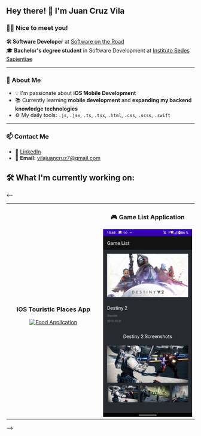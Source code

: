 ## Hey there! 👋 I'm Juan Cruz Vila

<h3>👨‍💻 Nice to meet you!</h3>

**🛠️ Software Developer** at [Software on the Road](https://www.softwareontheroad.com)  
🎓 **Bachelor's degree student** in Software Development at [Instituto Sedes Sapientiae](https://www.sedessapientiae.edu.ar)  



---
 
### 🚀 **About Me**
- 💡 I'm passionate about **iOS Mobile Development**  
- 📚 Currently learning **mobile development** and **expanding my backend knowledge technologies**  
- ⚙️ My daily tools: `.js`, `.jsx`, `.ts`, `.tsx`, `.html`, `.css`, `.scss`, `.swift`  

---

### 📫 **Contact Me**
- 💼 [LinkedIn](https://www.linkedin.com/in/juan-cruz-vila-arevalo-001111246/)  
- 📧 **Email:** vilajuancruz7@gmail.com  

## 🛠️ What I'm currently working on:
<--
<table>
<tr>
<td width="50%">
<h3 align="center">iOS Touristic Places App</h3>
<div align="center">
<a href="https://github.com/yunagosh7/iOS-navigation-app" target="_blank">
<img src="https://github.com/yunagosh7/iOS-navigation-app/blob/main/app-demo.gif?raw=true" width="300" alt="Food Application">


</a>

</div>
                                                                                      
</td>

<td width="50%">
<h3 align="center">🎮 Game List Application</h3>
<div align="center">                                       
<a href="https://github.com/yunagosh7/game-list-application" target="_blank"><img src="https://raw.githubusercontent.com/yunagosh7/game-list-application/main/readme_images/game_detail.png" width="300" alt="Game List Application"></a>

</div>                                                             
</table>       
-->
